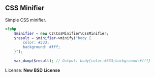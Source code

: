 CSS Minifier
------------

Simple CSS minifier.

``` php
<?php
	$minifier = new Cz\CssMinifier\CssMinifier;
	$result = $minifier->minify("body {
		color: #333;
		background: #fff;
	}");
	
	var_dump($result); // Output: body{color:#333;background:#fff}
```


License: **New BSD License**

